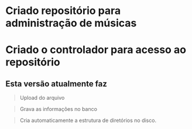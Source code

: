 # Criado repositório para administração de músicas

# Criado o controlador para acesso ao repositório

## Esta versão atualmente faz

> Upload do arquivo

> Grava as informações no banco

> Cria automaticamente a estrutura de diretórios no disco.
